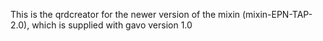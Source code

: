 This is the qrdcreator for the newer version of the mixin (mixin-EPN-TAP-2.0), which is supplied with gavo version 1.0
